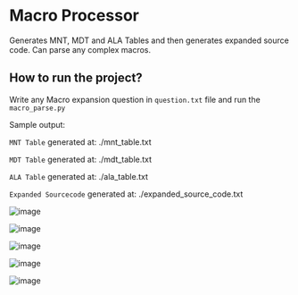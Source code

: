 # Macro Processor

Generates MNT, MDT and ALA Tables and then generates expanded source code. Can parse any complex macros.

## How to run the project?

Write any Macro expansion question in `question.txt` file and run the `macro_parse.py`

Sample output:

`MNT Table` generated at: ./mnt_table.txt

`MDT Table` generated at: ./mdt_table.txt

`ALA Table` generated at: ./ala_table.txt

`Expanded Sourcecode` generated at: ./expanded_source_code.txt

![image](https://github.com/Adnan-S-Husain/Macro-Processor/assets/78212328/c8539123-a73e-46f3-8574-36ddf675000f)

![image](https://github.com/Adnan-S-Husain/Macro-Processor/assets/78212328/0a87aabd-46d6-4eb7-af9d-4210ed5d2893)

![image](https://github.com/Adnan-S-Husain/Macro-Processor/assets/78212328/bbd2e377-e5b2-485d-8857-76241aaec44a)

![image](https://github.com/Adnan-S-Husain/Macro-Processor/assets/78212328/ed5f413d-b8b4-4e71-b176-9b6c1a49c282)

![image](https://github.com/Adnan-S-Husain/Macro-Processor/assets/78212328/b05a67a2-3aec-466a-ae72-c4b26654c4af)
